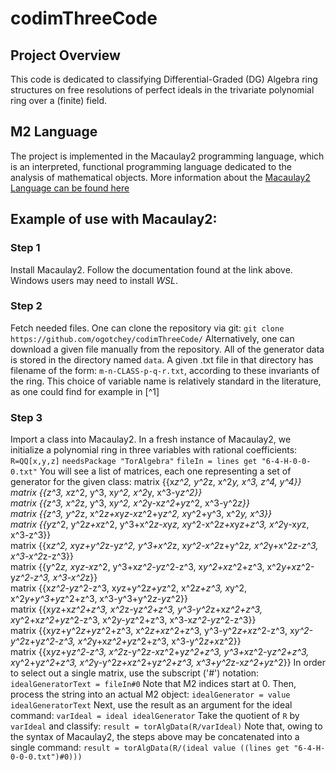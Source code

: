 # codimThreeCode
## Project Overview
This code is dedicated to classifying Differential-Graded (DG) Algebra ring structures on free resolutions of perfect ideals in the trivariate polynomial ring over a (finite) field.  
## M2 Language
The project is implemented in the Macaulay2 programming language, which is an interpreted, functional programming language dedicated to the analysis of mathematical objects.  More information about the [Macaulay2 Language can be found here](http://www2.macaulay2.com/Macaulay2/)
## Example of use with Macaulay2: 
### Step 1
Install Macaulay2.  Follow the documentation found at the link above.  Windows users may need to install *WSL*.
### Step 2
Fetch needed files.  One can clone the repository via git:
`git clone https://github.com/ogotchey/codimThreeCode/`
Alternatively, one can download a given file manually from the repository.
All of the generator data is stored in the directory named `data`.  A given .txt file in that directory has filename of the form:
`m-n-CLASS-p-q-r.txt`, according to these invariants of the ring.   This choice of variable name is relatively standard in the literature, as one could find for example in [^1]
### Step 3
Import a class into Macaulay2.  In a fresh instance of Macaulay2, we initialize a polynomial ring in three variables with rational coefficients:
`R=QQ[x,y,z]`
`needsPackage "TorAlgebra"`
`fileIn = lines get "6-4-H-0-0-0.txt"`
You will see a list of matrices, each one representing a set of generator for the given class:
	matrix {{x*z^2, y^2*z, x^2*y, x^3, z^4, y^4}}<br>
	matrix {{z^3, x*z^2, y^3, x*y^2, x^2*y, x^3-y*z^2}}<br>
	matrix {{z^3, x^2*z, y^3, x*y^2, x^2*y-x*z^2+y*z^2, x^3-y^2*z}}<br>
	matrix {{z^3, y^2*z, x^2*z+x*y*z-x*z^2+y*z^2, x*y^2+y^3, x^2*y, x^3}}<br>
	matrix {{y*z^2, y^2*z+x*z^2, y^3+x^2*z-x*y*z, x*y^2-x^2*z+x*y*z+z^3, x^2*y-x*y*z, x^3-z^3}}<br>
	matrix {{x*z^2, x*y*z+y^2*z-y*z^2, y^3+x^2*z, x*y^2-x^2*z+y^2*z, x^2*y+x^2*z-z^3, x^3-x^2*z-z^3}}<br>
	matrix {{y^2*z, x*y*z-x*z^2, y^3+x*z^2-y*z^2-z^3, x*y^2+x*z^2+z^3, x^2*y+x*z^2-y*z^2-z^3, x^3-x^2*z}}<br>
	matrix {{x*z^2-y*z^2-z^3, x*y*z+y^2*z+y*z^2, x^2*z+z^3, x*y^2, x^2*y+y^3+y*z^2+z^3, x^3-y^3+y^2*z-y*z^2}}<br>
	matrix {{x*y*z+x*z^2+z^3, x^2*z-y*z^2+z^3, y^3-y^2*z+x*z^2+z^3, x*y^2+x*z^2+y*z^2-z^3, x^2*y-y*z^2+z^3, x^3-x*z^2-y*z^2-z^3}}<br>
	matrix {{x*y*z+y^2*z+y*z^2+z^3, x^2*z+x*z^2+z^3, y^3-y^2*z+x*z^2-z^3, x*y^2-y^2*z+y*z^2-z^3, x^2*y+x*z^2+y*z^2+z^3, x^3-y^2*z+x*z^2}}<br>
	matrix {{x*y*z+y*z^2-z^3, x^2*z-y^2*z-x*z^2+y*z^2+z^3, y^3+x*z^2-y*z^2+z^3, x*y^2+y*z^2+z^3, x^2*y-y^2*z+x*z^2+y*z^2+z^3, x^3+y^2*z-x*z^2+y*z^2}}
In order to select out a single matrix, use the subscript ('#') notation:
`idealGeneratorText = fileIn#0`
Note that M2 indices start at 0.  Then, process the string into an actual M2 object:
`idealGenerator = value idealGeneratorText`
Next, use the result as an argument for the ideal command:
`varIdeal = ideal idealGenerator`
Take the quotient of `R` by `varIdeal` and classify:
`result = torAlgData(R/varIdeal)`
Note that, owing to the syntax of Macaulay2, the steps above may be concatenated into a single command:
`result = torAlgData(R/(ideal value ((lines get "6-4-H-0-0-0.txt")#0)))`